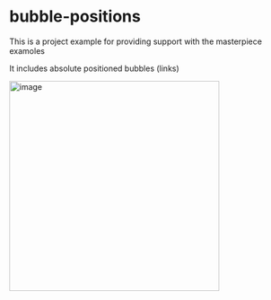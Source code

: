 # bubble-positions
This is a project example for providing support with the masterpiece examoles

It includes absolute positioned bubbles (links)

<img width="374" alt="image" src="https://user-images.githubusercontent.com/11731325/181624643-087afda8-902c-44a2-9c09-91c7a7689b6f.png">
